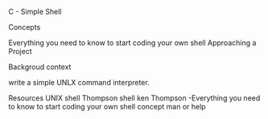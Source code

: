C - Simple Shell

Concepts

Everything you need to know to start coding your own shell
Approaching a Project

Backgroud context

write a simple UNLX command interpreter.

Resources
 UNIX shell
 Thompson shell
 ken Thompson
 -Everything you need to know to start coding your own shell
                                                concept
 man or help
  
